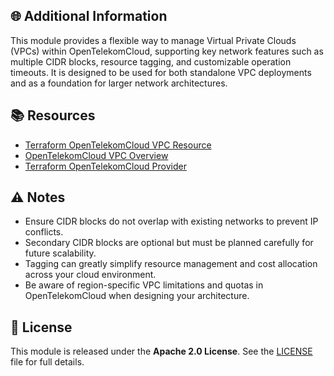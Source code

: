 ## 🌐 Additional Information  

This module provides a flexible way to manage Virtual Private Clouds (VPCs) within OpenTelekomCloud, supporting key network features such as multiple CIDR blocks, resource tagging, and customizable operation timeouts. It is designed to be used for both standalone VPC deployments and as a foundation for larger network architectures.

## 📚 Resources

- [Terraform OpenTelekomCloud VPC Resource](https://registry.terraform.io/providers/opentelekomcloud/opentelekomcloud/latest/docs/resources/vpc_v1)  
- [OpenTelekomCloud VPC Overview](https://docs.otc.t-systems.com/vpc/)  
- [Terraform OpenTelekomCloud Provider](https://registry.terraform.io/providers/opentelekomcloud/opentelekomcloud/latest/docs)  

## ⚠️ Notes  

- Ensure CIDR blocks do not overlap with existing networks to prevent IP conflicts.  
- Secondary CIDR blocks are optional but must be planned carefully for future scalability.  
- Tagging can greatly simplify resource management and cost allocation across your cloud environment.  
- Be aware of region-specific VPC limitations and quotas in OpenTelekomCloud when designing your architecture.

## 🧾 License  

This module is released under the **Apache 2.0 License**. See the [LICENSE](./LICENSE) file for full details.

